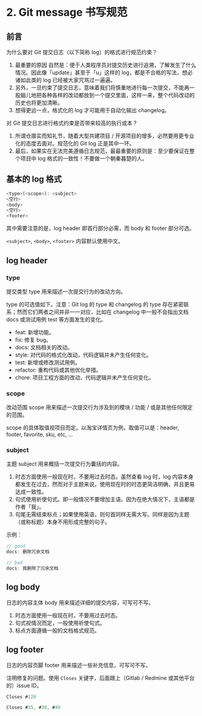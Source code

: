 # 2. Git message 书写规范

## 前言

为什么要对 Git 提交日志（以下简称 log）的格式进行规范约束？

1. 最重要的原因 自然是：便于人类程序员对提交历史进行追溯，了解发生了什么情况。因此像「update」甚至于「u」这样的 log，都是不合格的写法，想必诸如此类的 log 已经被大家咒骂过一遍遍。
2. 另外，一旦约束了提交日志，意味着我们将慎重地进行每一次提交，不能再一股脑儿地把各种各样的改动都放到一个提交里面，这样一来，整个代码改动的历史也将更加清晰。
3. 想得更远一点，格式化的 log 才可能用于自动化输出 changelog。

对 Git 提交日志进行格式约束是否带来较高的执行成本？

1. 所谓仓廪实而知礼节，随着大型共建项目 / 开源项目的增多，必然要用更专业化的态度去面对。规范化的 Git log 正是其中一环。
2. 最后，如果实在无法完美遵循日志规范，最最重要的原则是：至少要保证在整个项目中 log 格式的一致性！不要做一个朝秦暮楚的人。


## 基本的 log 格式
```javascript
<type>(<scope>): <subject>
<空行>
<body>
<空行>
<footer>
```
其中需要注意的是，log header 即首行部分必需，而 body 和 footer 部分可选。

`<subject>`, `<body>`, `<footer>` 内容默认使用中文。
## log header

### type

提交类型 type 用来描述一次提交行为的改动方向。

type 的可选值如下。注意：Git log 的 type 和 changelog 的 type 存在紧密联系；然而它们两者之间并非一一对应，比如在 changelog 中一般不会指出文档 docs 或测试用例 test 等方面发生的变化。

- feat: 新增功能。
- fix: 修复 bug。
- docs: 文档相关的改动。
- style: 对代码的格式化改动，代码逻辑并未产生任何变化。
- test: 新增或修改测试用例。
- refactor: 重构代码或其他优化举措。
- chore: 项目工程方面的改动，代码逻辑并未产生任何变化。

### scope

改动范围 scope 用来描述一次提交行为涉及到的模块 / 功能 / 或是其他任何限定的范围。

scope 的具体取值视项目而定。以淘宝详情页为例，取值可以是：header, footer, favorite, sku, etc, ...

### subject

主题 subject 用来概括一次提交行为囊括的内容。

1. 时态方面使用一般现在时，不要用过去时态。虽然查看 log 时，log 内容本身都发生在过去，然而对于主题来说，使用现在时的时态更简洁明确，并且更易达成一致性。
2. 句式使用祈使句式。即一般情况不要增加主语。因为在绝大情况下，主语都是作者「我」。
3. 句尾无需结束标点；如果使用英语，则句首同样无需大写。同样是因为主题（或称标题）本身不用形成完整的句子。

示例：
```javascript
// good
docs: 删除冗余文档

// bad
docs: 我删除了冗余文档
```
## log body

日志的内容主体 body 用来描述详细的提交内容，可写可不写。

1. 时态方面使用一般现在时，不要用过去时态。
2. 句式视情况而定，一般使用祈使句式。
3. 标点方面遵循一般的文档格式规范。


## log footer

日志的内容页脚 footer 用来描述一些补充信息，可写可不写。


注明修复的问题。使用 `Closes` 关键字，后面跟上（Gitlab / Redmine 或其他平台的）issue ID。

```javascript
Closes #120

Closes #35, #38, #49
```

